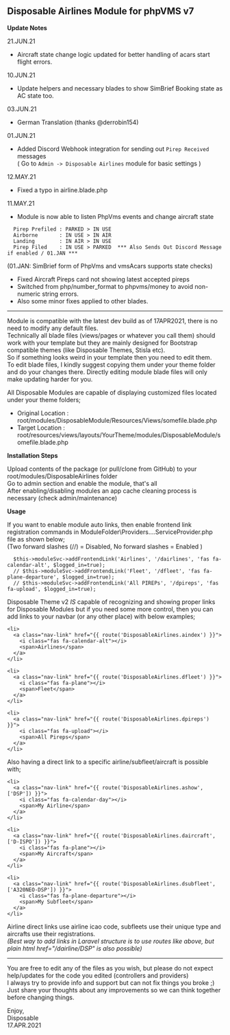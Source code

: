 ## Disposable Airlines Module for phpVMS v7
**Update Notes**

21.JUN.21
* Aircraft state change logic updated for better handling of acars start flight errors.

10.JUN.21
* Update helpers and necessary blades to show SimBrief Booking state as AC state too.

03.JUN.21
* German Translation (thanks @derrobin154)

01.JUN.21
* Added Discord Webhook integration for sending out `Pirep Received` messages  
  ( Go to `Admin -> Disposable Airlines` module for basic settings )

12.MAY.21
* Fixed a typo in airline.blade.php

11.MAY.21
* Module is now able to listen PhpVms events and change aircraft state
```
  Pirep Prefiled : PARKED > IN USE
  Airborne       : IN USE > IN AIR
  Landing        : IN AIR > IN USE
  Pirep Filed    : IN USE > PARKED  *** Also Sends Out Discord Message if enabled / 01.JAN ***
```
  (01.JAN: SimBrief form of PhpVms and vmsAcars supports state checks)  
* Fixed Aircraft Pireps card not showing latest accepted pireps
* Switched from php/number_format to phpvms/money to avoid non-numeric string errors.
* Also some minor fixes applied to other blades.

---

Module is compatible with the latest dev build as of 17APR2021, there is no need to modify any default files.  
Technically all blade files (views/pages or whatever you call them) should work with your template but they are mainly designed for Bootstrap compatible themes (like Disposable Themes, Stisla etc).  
So if something looks weird in your template then you need to edit them.  
To edit blade files, I kindly suggest copying them under your theme folder and do your changes there. Directly editing module blade files will only make updating harder for you.  

All Disposable Modules are capable of displaying customized files located under your theme folders;  
* Original Location : root/modules/DisposableModule/Resources/Views/somefile.blade.php
* Target Location   : root/resources/views/layouts/YourTheme/modules/DisposableModule/somefile.blade.php

**Installation Steps**

Upload contents of the package (or pull/clone from GitHub) to your root/modules/DisposableAirlines folder  
Go to admin section and enable the module, that's all  
After enabling/disabling modules an app cache cleaning process is necessary (check admin/maintenance)

**Usage**

If you want to enable module auto links, then enable frontend link registration commands in ModuleFolder\Providers\....ServiceProvider.php file as shown below;\
(Two forward slashes (//) = Disabled, No forward slashes = Enabled )

```
  $this->moduleSvc->addFrontendLink('Airlines', '/dairlines', 'fas fa-calendar-alt', $logged_in=true);
  // $this->moduleSvc->addFrontendLink('Fleet', '/dfleet', 'fas fa-plane-departure', $logged_in=true);
  // $this->moduleSvc->addFrontendLink('All PIREPs', '/dpireps', 'fas fa-upload', $logged_in=true);
```
    
Disposable Theme v2 *IS* capable of recognizing and showing proper links for Disposable Modules but if you need some more control, then you can add links to your navbar (or any other place) with below examples;

```
<li>
  <a class="nav-link" href="{{ route('DisposableAirlines.aindex') }}">
    <i class="fas fa-calendar-alt"></i>
    <span>Airlines</span>
  </a>
</li>

<li>
  <a class="nav-link" href="{{ route('DisposableAirlines.dfleet') }}">
    <i class="fas fa-plane"></i>
    <span>Fleet</span>
  </a>
</li>

<li>
  <a class="nav-link" href="{{ route('DisposableAirlines.dpireps') }}">
    <i class="fas fa-upload"></i>
    <span>All Pireps</span>
  </a>
</li>
```

Also having a direct link to a specific airline/subfleet/aircraft is possible with;

```
<li>
  <a class="nav-link" href="{{ route('DisposableAirlines.ashow', ['DSP']) }}">
    <i class="fas fa-calendar-day"></i>
    <span>My Airline</span>
  </a>
</li>

<li>
  <a class="nav-link" href="{{ route('DisposableAirlines.daircraft', ['D-ISPO']) }}">
    <i class="fas fa-plane"></i>
    <span>My Aircraft</span>
  </a>
</li>

<li>
  <a class="nav-link" href="{{ route('DisposableAirlines.dsubfleet', ['A320NEO-DSP']) }}">
    <i class="fas fa-plane-departure"></i>
    <span>My Subfleet</span>
  </a>
</li>
```

Airline direct links use airline icao code, subfleets use their unique type and aircrafts use their registrations.  
*(Best way to add links in Laravel structure is to use routes like above, but plain html href="/dairline/DSP" is also possible)*

---

You are free to edit any of the files as you wish, but please do not expect help/updates for the code you edited (controllers and providers)  
I always try to provide info and support but can not fix things you broke ;) Just share your thoughts about any improvements so we can think together before changing things.

Enjoy,  
Disposable  
17.APR.2021

